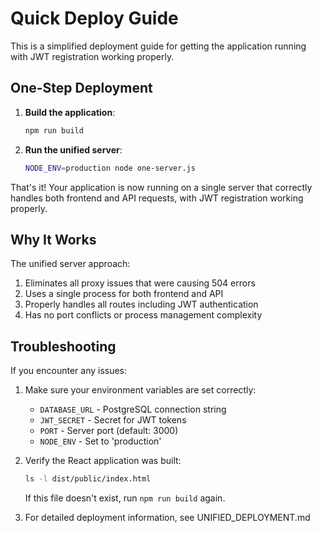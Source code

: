 # Quick Deploy Guide

This is a simplified deployment guide for getting the application running with JWT registration working properly.

## One-Step Deployment

1. **Build the application**:
   ```bash
   npm run build
   ```

2. **Run the unified server**:
   ```bash
   NODE_ENV=production node one-server.js
   ```

That's it! Your application is now running on a single server that correctly handles both frontend and API requests, with JWT registration working properly.

## Why It Works

The unified server approach:
1. Eliminates all proxy issues that were causing 504 errors
2. Uses a single process for both frontend and API
3. Properly handles all routes including JWT authentication
4. Has no port conflicts or process management complexity

## Troubleshooting

If you encounter any issues:

1. Make sure your environment variables are set correctly:
   - `DATABASE_URL` - PostgreSQL connection string
   - `JWT_SECRET` - Secret for JWT tokens
   - `PORT` - Server port (default: 3000)
   - `NODE_ENV` - Set to 'production'

2. Verify the React application was built:
   ```bash
   ls -l dist/public/index.html
   ```
   If this file doesn't exist, run `npm run build` again.

3. For detailed deployment information, see UNIFIED_DEPLOYMENT.md